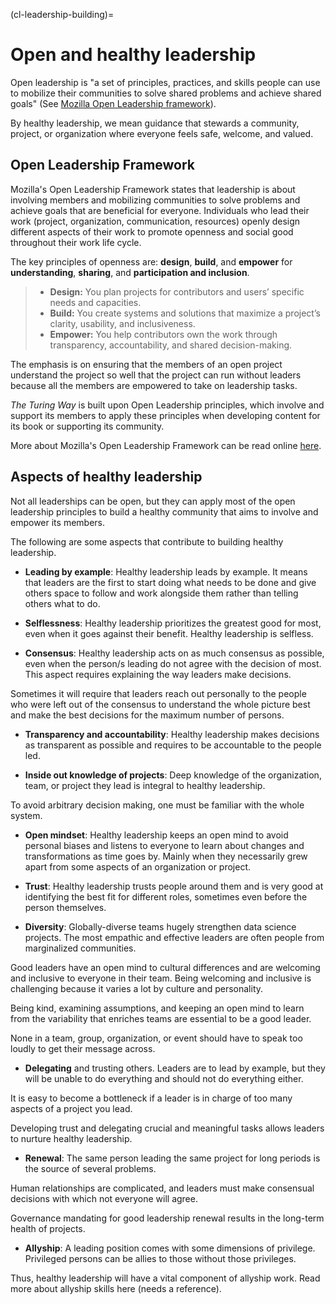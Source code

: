 (cl-leadership-building)=
# Open and healthy leadership

Open leadership is "a set of principles, practices, and skills people can use to mobilize their communities to solve shared problems and achieve shared goals" (See [Mozilla Open Leadership framework](https://mozilla.github.io/open-leadership-framework/framework/#open-leadership-framework)).

By healthy leadership, we mean guidance that stewards a community, project, or organization where everyone feels safe, welcome, and valued.

## Open Leadership Framework

Mozilla's Open Leadership Framework states that leadership is about involving members and mobilizing communities to solve problems and achieve goals that are beneficial for everyone. 
Individuals who lead their work (project, organization, communication, resources) openly design different aspects of their work to promote openness and social good throughout their work life cycle.

The key principles of openness are: **design**, **build**, and **empower** for **understanding**, **sharing**, and **participation and inclusion**.

> -   **Design:** You plan projects for contributors and users’ specific needs and capacities.
> -   **Build:** You create systems and solutions that maximize a project’s clarity, usability, and inclusiveness.
> -   **Empower:** You help contributors own the work through transparency, accountability, and shared decision-making.

The emphasis is on ensuring that the members of an open project understand the project so well that the project can run without leaders because all the members are empowered to take on leadership tasks.

_The Turing Way_ is built upon Open Leadership principles, which involve and support its members to apply these principles when developing content for its book or supporting its community.

More about Mozilla's Open Leadership Framework can be read online [here](https://mozilla.github.io/open-leadership-framework/framework/#open-leadership-framework).

## Aspects of healthy leadership

Not all leaderships can be open, but they can apply most of the open leadership principles to build a healthy community that aims to involve and empower its members.

The following are some aspects that contribute to building healthy leadership.

- **Leading by example**: Healthy leadership leads by example. It means that leaders are the first to start doing what needs to be done and give others space to follow and work alongside them rather than telling others what to do.

- **Selflessness**: Healthy leadership prioritizes the greatest good for most, even when it goes against their benefit. Healthy leadership is selfless.

- **Consensus**: Healthy leadership acts on as much consensus as possible, even when the person/s leading do not agree with the decision of most. This aspect requires explaining the way leaders make decisions.

Sometimes it will require that leaders reach out personally to the people who were left out of the consensus to understand the whole picture best and make the best decisions for the maximum number of persons.

- **Transparency and accountability**: Healthy leadership makes decisions as transparent as possible and requires to be accountable to the people led.

- **Inside out knowledge of projects**: Deep knowledge of the organization, team, or project they lead is integral to healthy leadership.  

To avoid arbitrary decision making, one must be familiar with the whole system. 

- **Open mindset**: Healthy leadership keeps an open mind to avoid personal biases and listens to everyone to learn about changes and transformations as time goes by. Mainly when they necessarily grew apart from some aspects of an organization or project.

- **Trust**: Healthy leadership trusts people around them and is very good at identifying the best fit for different roles, sometimes even before the person themselves.

- **Diversity**: Globally-diverse teams hugely strengthen data science projects. The most empathic and effective leaders are often people from marginalized communities.

Good leaders have an open mind to cultural differences and are welcoming and inclusive to everyone in their team. Being welcoming and inclusive is challenging because it varies a lot by culture and personality. 

Being kind, examining assumptions, and keeping an open mind to learn from the variability that enriches teams are essential to be a good leader. 

None in a team, group, organization, or event should have to speak too loudly to get their message across. 

- **Delegating** and trusting others. Leaders are to lead by example, but they will be unable to do everything and should not do everything either. 

It is easy to become a bottleneck if a leader is in charge of too many aspects of a project you lead. 

Developing trust and delegating crucial and meaningful tasks allows leaders to nurture healthy leadership.

- **Renewal**: The same person leading the same project for long periods is the source of several problems. 

Human relationships are complicated, and leaders must make consensual decisions with which not everyone will agree. 

Governance mandating for good leadership renewal results in the long-term health of projects.

- **Allyship**: A leading position comes with some dimensions of privilege. Privileged persons can be allies to those without those privileges. 

Thus, healthy leadership will have a vital component of allyship work. Read more about allyship skills here (needs a reference).
